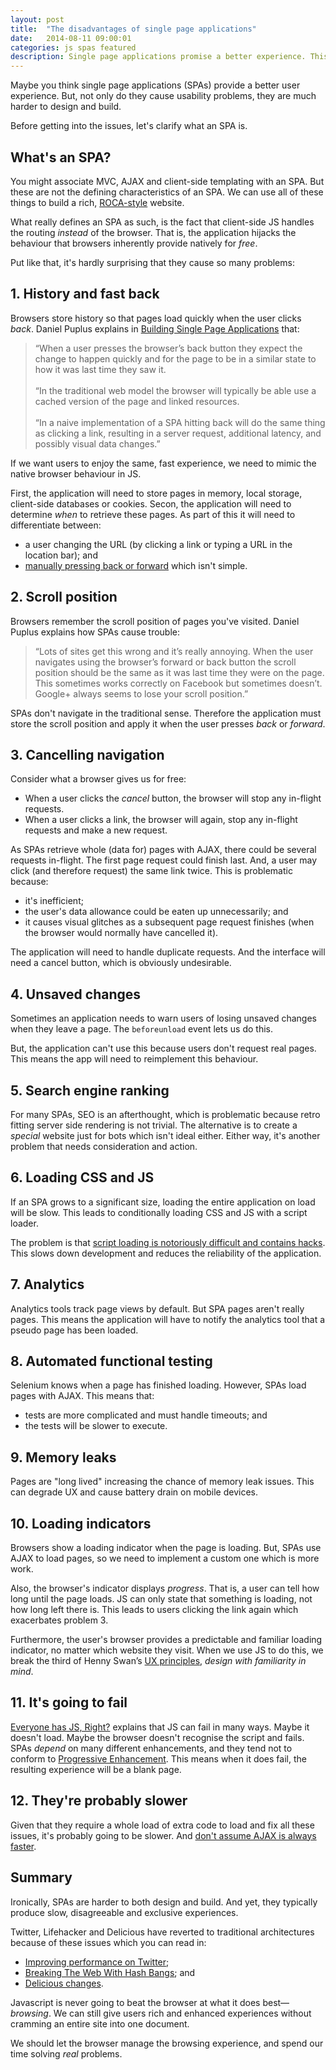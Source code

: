 ```yaml
---
layout: post
title:  "The disadvantages of single page applications"
date:   2014-08-11 09:00:01
categories: js spas featured
description: Single page applications promise a better experience. This is rarely the case. Find out why in this article.
---
```


Maybe you think single page applications (SPAs) provide a better user experience. But, not only do they cause usability problems, they are much harder to design and build.

Before getting into the issues, let's clarify what an SPA is.

## What's an SPA?

You might associate MVC, AJAX and client-side templating with an SPA. But these are not the defining characteristics of an SPA. We can use all of these things to build a rich, [ROCA-style](http://roca-style.org/) website.

What really defines an SPA as such, is the fact that client-side JS handles the routing *instead* of the browser. That is, the application hijacks the behaviour that browsers inherently provide natively for *free*.

Put like that, it's hardly surprising that they cause so many problems:

## 1. History and fast back

Browsers store history so that pages load quickly when the user clicks *back*. Daniel Puplus explains in [Building Single Page Applications](https://medium.com/joys-of-javascript/4353246f4480) that:

> &ldquo;When a user presses the browser’s back button they expect the change to happen quickly and for the page to be in a similar state to how it was last time they saw it.<br><br>
> &ldquo;In the traditional web model the browser will typically be able use a cached version of the page and linked resources.<br><br>
> &ldquo;In a naive implementation of a SPA hitting back will do the same thing as clicking a link, resulting in a server request, additional latency, and possibly visual data changes.&rdquo;

If we want users to enjoy the same, fast experience, we need to mimic the native browser behaviour in JS. 

First, the application will need to store pages in memory, local storage, client-side databases or cookies. Secon, the application will need to determine *when* to retrieve these pages. As part of this it will need to differentiate between:

* a user changing the URL (by clicking a link or typing a URL in the location bar); and
* [manually pressing back or forward](http://stackoverflow.com/questions/2008806/how-to-detect-if-the-user-clicked-the-back-button) which isn't simple.

## 2. Scroll position

Browsers remember the scroll position of pages you've visited. Daniel Puplus explains how SPAs cause trouble:

> &ldquo;Lots of sites get this wrong and it’s really annoying. When the user navigates using the browser’s forward or back button the scroll position should be the same as it was last time they were on the page. This sometimes works correctly on Facebook but sometimes doesn’t. Google+ always seems to lose your scroll position.&rdquo;

SPAs don't navigate in the traditional sense. Therefore the application must store the scroll position and apply it when the user presses *back* or *forward*.

## 3. Cancelling navigation

Consider what a browser gives us for free:

* When a user clicks the *cancel* button, the browser will stop any in-flight requests.
* When a user clicks a link, the browser will again, stop any in-flight requests and make a new request.

As SPAs retrieve whole (data for) pages with AJAX, there could be several requests in-flight. The first page request could finish last. And, a user may click (and therefore request) the same link twice. This is problematic because:

- it's inefficient;
- the user's data allowance could be eaten up unnecessarily; and
- it causes visual glitches as a subsequent page request finishes (when the browser would normally have cancelled it).

The application will need to handle duplicate requests. And the interface will need a cancel button, which is obviously undesirable.

## 4. Unsaved changes

Sometimes an application needs to warn users of losing unsaved changes when they leave a page. The `beforeunload` event lets us do this.

But, the application can't use this because users don't request real pages. This means the app will need to reimplement this behaviour.

## 5. Search engine ranking

For many SPAs, SEO is an afterthought, which is problematic because retro fitting server side rendering is not trivial. The alternative is to create a *special* website just for bots which isn't ideal either. Either way, it's another problem that needs consideration and action.

## 6. Loading CSS and JS

If an SPA grows to a significant size, loading the entire application on load will be slow. This leads to conditionally loading CSS and JS with a script loader.

The problem is that [script loading is notoriously difficult and contains hacks](http://blog.getify.com/labjs-script-loading-the-way-it-should-be/). This slows down development and reduces the reliability of the application.

## 7. Analytics

Analytics tools track page views by default. But SPA pages aren't really pages. This means the application will have to notify the analytics tool that a pseudo page has been loaded.

## 8. Automated functional testing

Selenium knows when a page has finished loading. However, SPAs load pages with AJAX. This means that:

* tests are more complicated and must handle timeouts; and
* the tests will be slower to execute.

## 9. Memory leaks

Pages are "long lived" increasing the chance of memory leak issues. This can degrade UX and cause battery drain on mobile devices.

## 10. Loading indicators

Browsers show a loading indicator when the page is loading. But, SPAs use AJAX to load pages, so we need to implement a custom one which is more work.

Also, the browser's indicator displays *progress*. That is, a user can tell how long until the page loads. JS can only state that something is loading, not how long left there is. This leads to users clicking the link again which exacerbates problem 3.

Furthermore, the user's browser provides a predictable and familiar loading indicator, no matter which website they visit. When we use JS to do this, we break the third of Henny Swan’s [UX principles](https://www.smashingmagazine.com/2015/02/bbc-iplayer-accessibility-case-study/#ux-principles), *design with familiarity in mind*.

## 11. It's going to fail

[Everyone has JS, Right?](http://kryogenix.org/code/browser/everyonehasjs.html) explains that JS can fail in many ways. Maybe it doesn't load. Maybe the browser doesn't recognise the script and fails. SPAs *depend* on many different enhancements, and they tend not to conform to [Progressive Enhancement](/articles/progressively-enhanced-javascript/). This means when it does fail, the resulting experience will be a blank page.

## 12. They're probably slower

Given that they require a whole load of extra code to load and fix all these issues, it's probably going to be slower. And [don't assume AJAX is always faster](/articles/designing-for-performance/).

## Summary

Ironically, SPAs are harder to both design and build. And yet, they typically produce slow, disagreeable and exclusive experiences.

Twitter, Lifehacker and Delicious have reverted to traditional architectures because of these issues which you can read in:

- [Improving performance on Twitter](https://blog.twitter.com/2012/improving-performance-on-twittercom);
- [Breaking The Web With Hash Bangs](http://isolani.co.uk/blog/javascript/BreakingTheWebWithHashBangs); and
- [Delicious changes](http://blog.del.icio.us/?p=1174).

Javascript is never going to beat the browser at what it does best&mdash;*browsing*. We can still give users rich and enhanced experiences without cramming an entire site into one document.

We should let the browser manage the browsing experience, and spend our time solving *real* problems.